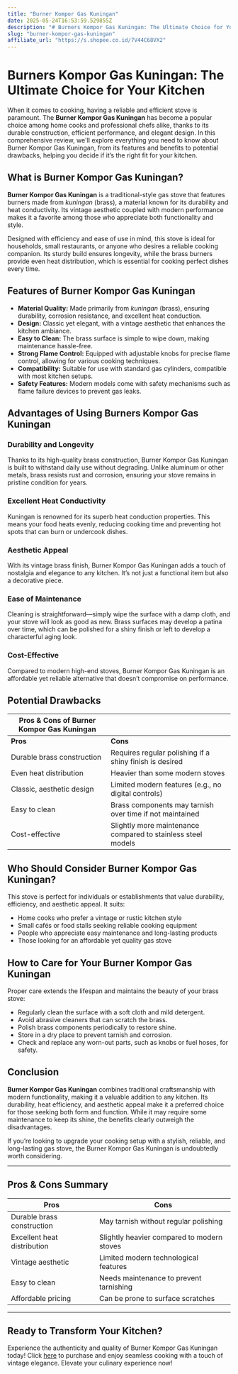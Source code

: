 ```yaml
---
title: "Burner Kompor Gas Kuningan"
date: 2025-05-24T16:53:59.529855Z
description: "# Burners Kompor Gas Kuningan: The Ultimate Choice for Your Kitchen..."
slug: "burner-kompor-gas-kuningan"
affiliate_url: "https://s.shopee.co.id/7V44C68VX2"
---
```

# Burners Kompor Gas Kuningan: The Ultimate Choice for Your Kitchen

When it comes to cooking, having a reliable and efficient stove is paramount. The **Burner Kompor Gas Kuningan** has become a popular choice among home cooks and professional chefs alike, thanks to its durable construction, efficient performance, and elegant design. In this comprehensive review, we'll explore everything you need to know about Burner Kompor Gas Kuningan, from its features and benefits to potential drawbacks, helping you decide if it’s the right fit for your kitchen.

## What is Burner Kompor Gas Kuningan?

**Burner Kompor Gas Kuningan** is a traditional-style gas stove that features burners made from *kuningan* (brass), a material known for its durability and heat conductivity. Its vintage aesthetic coupled with modern performance makes it a favorite among those who appreciate both functionality and style.

Designed with efficiency and ease of use in mind, this stove is ideal for households, small restaurants, or anyone who desires a reliable cooking companion. Its sturdy build ensures longevity, while the brass burners provide even heat distribution, which is essential for cooking perfect dishes every time.

## Features of Burner Kompor Gas Kuningan

- **Material Quality:** Made primarily from *kuningan* (brass), ensuring durability, corrosion resistance, and excellent heat conduction.
- **Design:** Classic yet elegant, with a vintage aesthetic that enhances the kitchen ambiance.
- **Easy to Clean:** The brass surface is simple to wipe down, making maintenance hassle-free.
- **Strong Flame Control:** Equipped with adjustable knobs for precise flame control, allowing for various cooking techniques.
- **Compatibility:** Suitable for use with standard gas cylinders, compatible with most kitchen setups.
- **Safety Features:** Modern models come with safety mechanisms such as flame failure devices to prevent gas leaks.

## Advantages of Using Burners Kompor Gas Kuningan

### Durability and Longevity
Thanks to its high-quality brass construction, Burner Kompor Gas Kuningan is built to withstand daily use without degrading. Unlike aluminum or other metals, brass resists rust and corrosion, ensuring your stove remains in pristine condition for years.

### Excellent Heat Conductivity
Kuningan is renowned for its superb heat conduction properties. This means your food heats evenly, reducing cooking time and preventing hot spots that can burn or undercook dishes.

### Aesthetic Appeal
With its vintage brass finish, Burner Kompor Gas Kuningan adds a touch of nostalgia and elegance to any kitchen. It’s not just a functional item but also a decorative piece.

### Ease of Maintenance
Cleaning is straightforward—simply wipe the surface with a damp cloth, and your stove will look as good as new. Brass surfaces may develop a patina over time, which can be polished for a shiny finish or left to develop a characterful aging look.

### Cost-Effective
Compared to modern high-end stoves, Burner Kompor Gas Kuningan is an affordable yet reliable alternative that doesn’t compromise on performance.

## Potential Drawbacks

| **Pros & Cons of Burner Kompor Gas Kuningan** |                                   |
|----------------------------------------------|-----------------------------------|
| **Pros**                                   | **Cons**                         |
| Durable brass construction                   | Requires regular polishing if a shiny finish is desired |
| Even heat distribution                      | Heavier than some modern stoves |
| Classic, aesthetic design                    | Limited modern features (e.g., no digital controls) |
| Easy to clean                               | Brass components may tarnish over time if not maintained |
| Cost-effective                               | Slightly more maintenance compared to stainless steel models |

## Who Should Consider Burner Kompor Gas Kuningan?

This stove is perfect for individuals or establishments that value durability, efficiency, and aesthetic appeal. It suits:

- Home cooks who prefer a vintage or rustic kitchen style
- Small cafés or food stalls seeking reliable cooking equipment
- People who appreciate easy maintenance and long-lasting products
- Those looking for an affordable yet quality gas stove

## How to Care for Your Burner Kompor Gas Kuningan

Proper care extends the lifespan and maintains the beauty of your brass stove:

- Regularly clean the surface with a soft cloth and mild detergent.
- Avoid abrasive cleaners that can scratch the brass.
- Polish brass components periodically to restore shine.
- Store in a dry place to prevent tarnish and corrosion.
- Check and replace any worn-out parts, such as knobs or fuel hoses, for safety.

## Conclusion

**Burner Kompor Gas Kuningan** combines traditional craftsmanship with modern functionality, making it a valuable addition to any kitchen. Its durability, heat efficiency, and aesthetic appeal make it a preferred choice for those seeking both form and function. While it may require some maintenance to keep its shine, the benefits clearly outweigh the disadvantages.

If you’re looking to upgrade your cooking setup with a stylish, reliable, and long-lasting gas stove, the Burner Kompor Gas Kuningan is undoubtedly worth considering.

---

## Pros & Cons Summary

| **Pros**                                   | **Cons**                                    |
|--------------------------------------------|--------------------------------------------|
| Durable brass construction                | May tarnish without regular polishing   |
| Excellent heat distribution                | Slightly heavier compared to modern stoves |
| Vintage aesthetic                          | Limited modern technological features |
| Easy to clean                             | Needs maintenance to prevent tarnishing |
| Affordable pricing                         | Can be prone to surface scratches     |

---

## Ready to Transform Your Kitchen?  

Experience the authenticity and quality of Burner Kompor Gas Kuningan today! Click [here](https://s.shopee.co.id/7V44C68VX2) to purchase and enjoy seamless cooking with a touch of vintage elegance. Elevate your culinary experience now!